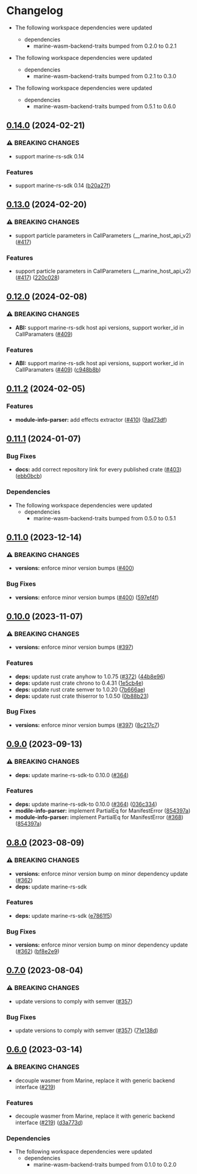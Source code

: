 # Changelog

* The following workspace dependencies were updated
  * dependencies
    * marine-wasm-backend-traits bumped from 0.2.0 to 0.2.1

* The following workspace dependencies were updated
  * dependencies
    * marine-wasm-backend-traits bumped from 0.2.1 to 0.3.0

* The following workspace dependencies were updated
  * dependencies
    * marine-wasm-backend-traits bumped from 0.5.1 to 0.6.0

## [0.14.0](https://github.com/fluencelabs/marine/compare/marine-module-info-parser-v0.13.0...marine-module-info-parser-v0.14.0) (2024-02-21)


### ⚠ BREAKING CHANGES

* support marine-rs-sdk 0.14

### Features

* support marine-rs-sdk 0.14 ([b20a27f](https://github.com/fluencelabs/marine/commit/b20a27f8b64733f3300afc8e4b5409337dc860aa))

## [0.13.0](https://github.com/fluencelabs/marine/compare/marine-module-info-parser-v0.12.0...marine-module-info-parser-v0.13.0) (2024-02-20)


### ⚠ BREAKING CHANGES

* support particle parameters in CallParameters (__marine_host_api_v2) ([#417](https://github.com/fluencelabs/marine/issues/417))

### Features

* support particle parameters in CallParameters (__marine_host_api_v2) ([#417](https://github.com/fluencelabs/marine/issues/417)) ([220c028](https://github.com/fluencelabs/marine/commit/220c02804567ef1c00ac8e02e08d4bbadd97bfd3))

## [0.12.0](https://github.com/fluencelabs/marine/compare/marine-module-info-parser-v0.11.2...marine-module-info-parser-v0.12.0) (2024-02-08)


### ⚠ BREAKING CHANGES

* **ABI:** support marine-rs-sdk host api versions, support worker_id in CallParamaters ([#409](https://github.com/fluencelabs/marine/issues/409))

### Features

* **ABI:** support marine-rs-sdk host api versions, support worker_id in CallParamaters ([#409](https://github.com/fluencelabs/marine/issues/409)) ([c948b8b](https://github.com/fluencelabs/marine/commit/c948b8b86674164020c79e900c58c5aff46c5eb7))

## [0.11.2](https://github.com/fluencelabs/marine/compare/marine-module-info-parser-v0.11.1...marine-module-info-parser-v0.11.2) (2024-02-05)


### Features

* **module-info-parser:** add effects extractor ([#410](https://github.com/fluencelabs/marine/issues/410)) ([9ad73df](https://github.com/fluencelabs/marine/commit/9ad73df554e22cac6e03af59793d553865559b1a))

## [0.11.1](https://github.com/fluencelabs/marine/compare/marine-module-info-parser-v0.11.0...marine-module-info-parser-v0.11.1) (2024-01-07)


### Bug Fixes

* **docs:** add correct repository link for every published crate ([#403](https://github.com/fluencelabs/marine/issues/403)) ([ebb0bcb](https://github.com/fluencelabs/marine/commit/ebb0bcb1d15d37e8b5c10096ce42171a87abe0fa))


### Dependencies

* The following workspace dependencies were updated
  * dependencies
    * marine-wasm-backend-traits bumped from 0.5.0 to 0.5.1

## [0.11.0](https://github.com/fluencelabs/marine/compare/marine-module-info-parser-v0.10.0...marine-module-info-parser-v0.11.0) (2023-12-14)


### ⚠ BREAKING CHANGES

* **versions:** enforce minor version bumps ([#400](https://github.com/fluencelabs/marine/issues/400))

### Bug Fixes

* **versions:** enforce minor version bumps ([#400](https://github.com/fluencelabs/marine/issues/400)) ([597ef4f](https://github.com/fluencelabs/marine/commit/597ef4f80d4be0170e8d575da1181647c284fe6c))

## [0.10.0](https://github.com/fluencelabs/marine/compare/marine-module-info-parser-v0.9.0...marine-module-info-parser-v0.10.0) (2023-11-07)


### ⚠ BREAKING CHANGES

* **versions:** enforce minor version bumps ([#397](https://github.com/fluencelabs/marine/issues/397))

### Features

* **deps:** update rust crate anyhow to 1.0.75 ([#372](https://github.com/fluencelabs/marine/issues/372)) ([44b8e96](https://github.com/fluencelabs/marine/commit/44b8e96362cacc3d48a8a765fdd2c7aeb4fe695d))
* **deps:** update rust crate chrono to 0.4.31 ([1e5cb4e](https://github.com/fluencelabs/marine/commit/1e5cb4e17530cae937ea5f7c4641add3ea72d5da))
* **deps:** update rust crate semver to 1.0.20 ([7b666ae](https://github.com/fluencelabs/marine/commit/7b666aeb40590cccda2d9a542024cf0928d9b2fa))
* **deps:** update rust crate thiserror to 1.0.50 ([0b88b23](https://github.com/fluencelabs/marine/commit/0b88b236015320972315b1bd7ae07f5277d6acbd))


### Bug Fixes

* **versions:** enforce minor version bumps ([#397](https://github.com/fluencelabs/marine/issues/397)) ([8c217c7](https://github.com/fluencelabs/marine/commit/8c217c7c3d367f6dcb6abeea0b54de88dbd17be5))

## [0.9.0](https://github.com/fluencelabs/marine/compare/marine-module-info-parser-v0.8.0...marine-module-info-parser-v0.9.0) (2023-09-13)


### ⚠ BREAKING CHANGES

* **deps:** update marine-rs-sdk-to 0.10.0 ([#364](https://github.com/fluencelabs/marine/issues/364))

### Features

* **deps:** update marine-rs-sdk-to 0.10.0 ([#364](https://github.com/fluencelabs/marine/issues/364)) ([036c334](https://github.com/fluencelabs/marine/commit/036c3348e3361e3a39eb79fb16641ef4bbff1f6c))
* **modile-info-parser:** implement PartialEq for ManifestError ([854397a](https://github.com/fluencelabs/marine/commit/854397a6c35753666ac696f4f948b9a2af121694))
* **module-info-parser:** implement PartialEq for ManifestError ([#368](https://github.com/fluencelabs/marine/issues/368)) ([854397a](https://github.com/fluencelabs/marine/commit/854397a6c35753666ac696f4f948b9a2af121694))

## [0.8.0](https://github.com/fluencelabs/marine/compare/marine-module-info-parser-v0.7.0...marine-module-info-parser-v0.8.0) (2023-08-09)


### ⚠ BREAKING CHANGES

* **versions:** enforce minor version bump on minor dependency update ([#362](https://github.com/fluencelabs/marine/issues/362))
* **deps:** update marine-rs-sdk

### Features

* **deps:** update marine-rs-sdk ([e7861f5](https://github.com/fluencelabs/marine/commit/e7861f5613b387ea59a05b9f91170b2b364e821c))


### Bug Fixes

* **versions:** enforce minor version bump on minor dependency update ([#362](https://github.com/fluencelabs/marine/issues/362)) ([bf8e2e9](https://github.com/fluencelabs/marine/commit/bf8e2e91141c216b1a8a1db572a01f921c77f543))

## [0.7.0](https://github.com/fluencelabs/marine/compare/marine-module-info-parser-v0.6.2...marine-module-info-parser-v0.7.0) (2023-08-04)


### ⚠ BREAKING CHANGES

* update versions to comply with semver ([#357](https://github.com/fluencelabs/marine/issues/357))

### Bug Fixes

* update versions to comply with semver ([#357](https://github.com/fluencelabs/marine/issues/357)) ([71e138d](https://github.com/fluencelabs/marine/commit/71e138dce31c2896bcd7b0657c3122c4b7f6402b))

## [0.6.0](https://github.com/fluencelabs/marine/compare/marine-module-info-parser-v0.5.1...marine-module-info-parser-v0.6.0) (2023-03-14)


### ⚠ BREAKING CHANGES

* decouple wasmer from Marine, replace it with generic backend interface ([#219](https://github.com/fluencelabs/marine/issues/219))

### Features

* decouple wasmer from Marine, replace it with generic backend interface ([#219](https://github.com/fluencelabs/marine/issues/219)) ([d3a773d](https://github.com/fluencelabs/marine/commit/d3a773df4f7ec80ab8146f68922802a4b9a450d0))


### Dependencies

* The following workspace dependencies were updated
  * dependencies
    * marine-wasm-backend-traits bumped from 0.1.0 to 0.2.0
